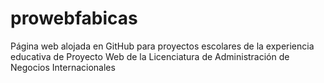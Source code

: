 # prowebfabicas
Página web alojada en GitHub para proyectos escolares de la experiencia educativa de Proyecto Web de la Licenciatura de Administración de Negocios Internacionales

